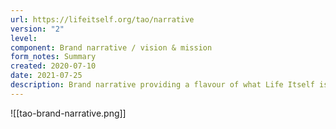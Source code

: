 ```yaml
---
url: https://lifeitself.org/tao/narrative
version: "2"
level: 
component: Brand narrative / vision & mission
form_notes: Summary
created: 2020-07-10
date: 2021-07-25
description: Brand narrative providing a flavour of what Life Itself is, including a high-level vision, mission and roadmap
---
```


![[tao-brand-narrative.png]]